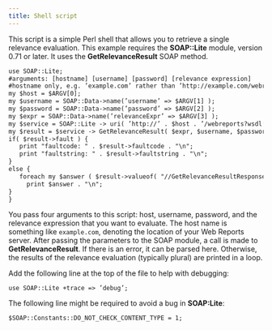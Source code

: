 ```yaml
---
title: Shell script
---
```


This script is a simple Perl shell that allows you to retrieve a single relevance
evaluation. This example requires the **SOAP::Lite** module, version 0.71 or later. It
uses the **GetRelevanceResult** SOAP method.


```xml
use SOAP::Lite;
#arguments: [hostname] [username] [password] [relevance expression]
#hostname only, e.g. ’example.com’ rather than ’http://example.com/webreports’
my $host = $ARGV[0];
my $username = SOAP::Data->name(’username’ => $ARGV[1] );
my $password = SOAP::Data->name(’password’ => $ARGV[2] );
my $expr = SOAP::Data->name(’relevanceExpr’ => $ARGV[3] );
my $service = SOAP::Lite -> uri( ’http://’ . $host . ’/webreports?wsdl’ ) -> proxy( $host );
my $result = $service -> GetRelevanceResult( $expr, $username, $password );
if( $result->fault ) {
   print "faultcode: " . $result->faultcode . "\n";
   print "faultstring: " . $result->faultstring . "\n";
}
else {
   foreach my $answer ( $result->valueof( "//GetRelevanceResultResponse/a" ) ) {
     print $answer . "\n";
}
}
```

You pass four arguments to this script: host, username, password, and the
relevance expression that you want to evaluate. The host name is something like
```example.com```, denoting the location of your Web Reports server. After passing the
parameters to the SOAP module, a call is made to **GetRelevanceResult**. If there is
an error, it can be parsed here. Otherwise, the results of the relevance evaluation
(typically plural) are printed in a loop.

Add the following line at the top of the file to help with debugging:

```
use SOAP::Lite +trace => ’debug’;
```

The following line might be required to avoid a bug in **SOAP:Lite**:

```
$SOAP::Constants::DO_NOT_CHECK_CONTENT_TYPE = 1;
```
